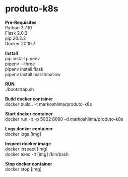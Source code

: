 # produto-k8s

**Pre-Requisites** <br />
Python 3.7.10 <br />
Flask 2.0.3 <br />
pip 20.2.2 <br />
Docker 20.10.7

**Install** <br />
pip install pipenv <br />
pipenv --three <br />
pipenv install flask <br />
pipenv install marshmallow

**RUN** <br />
./bootstrap.sh
    
**Build docker container** <br />
docker build . -t markoshlima/produto-k8s

**Start docker container** <br />
docker run -it -p 5002:8080 -d markoshlima/produto-k8s

**Logs docker container** <br />
docker logs [img]

**Inspect docker image** <br />
docker inspect [img] <br />
docker exec -it [img] /bin/bash

**Stop docker container** <br />
docker stop [img]